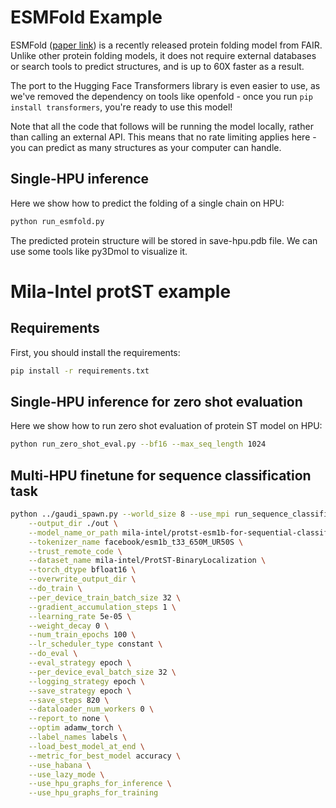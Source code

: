 <!---
Copyright 2023 The HuggingFace Team. All rights reserved.

Licensed under the Apache License, Version 2.0 (the "License");
you may not use this file except in compliance with the License.
You may obtain a copy of the License at

    http://www.apache.org/licenses/LICENSE-2.0

Unless required by applicable law or agreed to in writing, software
distributed under the License is distributed on an "AS IS" BASIS,
WITHOUT WARRANTIES OR CONDITIONS OF ANY KIND, either express or implied.
See the License for the specific language governing permissions and
limitations under the License.
-->

# ESMFold Example

ESMFold ([paper link](https://www.biorxiv.org/content/10.1101/2022.07.20.500902v2)) is a recently released protein folding model from FAIR. Unlike other protein folding models, it does not require external databases or search tools to predict structures, and is up to 60X faster as a result.

The port to the Hugging Face Transformers library is even easier to use, as we've removed the dependency on tools like openfold - once you run `pip install transformers`, you're ready to use this model!

Note that all the code that follows will be running the model locally, rather than calling an external API. This means that no rate limiting applies here - you can predict as many structures as your computer can handle.

## Single-HPU inference

Here we show how to predict the folding of a single chain on HPU:

```bash
python run_esmfold.py
```
The predicted protein structure will be stored in save-hpu.pdb file. We can use some tools like py3Dmol to visualize it.


# Mila-Intel protST example

## Requirements

First, you should install the requirements:
```bash
pip install -r requirements.txt
```

## Single-HPU inference for zero shot evaluation
Here we show how to run zero shot evaluation of protein ST model on HPU:

```bash
python run_zero_shot_eval.py --bf16 --max_seq_length 1024
```
## Multi-HPU finetune for sequence classification task

```bash
python ../gaudi_spawn.py --world_size 8 --use_mpi run_sequence_classification.py \
    --output_dir ./out \
    --model_name_or_path mila-intel/protst-esm1b-for-sequential-classification \
    --tokenizer_name facebook/esm1b_t33_650M_UR50S \
    --trust_remote_code \
    --dataset_name mila-intel/ProtST-BinaryLocalization \
    --torch_dtype bfloat16 \
    --overwrite_output_dir \
    --do_train \
    --per_device_train_batch_size 32 \
    --gradient_accumulation_steps 1 \
    --learning_rate 5e-05 \
    --weight_decay 0 \
    --num_train_epochs 100 \
    --lr_scheduler_type constant \
    --do_eval \
    --eval_strategy epoch \
    --per_device_eval_batch_size 32 \
    --logging_strategy epoch \
    --save_strategy epoch \
    --save_steps 820 \
    --dataloader_num_workers 0 \
    --report_to none \
    --optim adamw_torch \
    --label_names labels \
    --load_best_model_at_end \
    --metric_for_best_model accuracy \
    --use_habana \
    --use_lazy_mode \
    --use_hpu_graphs_for_inference \
    --use_hpu_graphs_for_training
```

